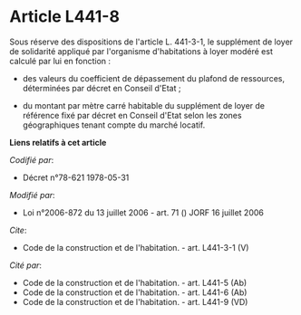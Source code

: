 # Article L441-8

Sous réserve des dispositions de l'article L. 441-3-1, le supplément de loyer de solidarité appliqué par l'organisme
d'habitations à loyer modéré est calculé par lui en fonction :

- des valeurs du coefficient de dépassement du plafond de ressources, déterminées par décret en Conseil d'Etat ;

- du montant par mètre carré habitable du supplément de loyer de référence fixé par décret en Conseil d'Etat selon les zones
géographiques tenant compte du marché locatif.

**Liens relatifs à cet article**

_Codifié par_:

  - Décret n°78-621 1978-05-31

_Modifié par_:

  - Loi n°2006-872 du 13 juillet 2006 - art. 71 () JORF 16 juillet 2006

_Cite_:

  - Code de la construction et de l'habitation. - art. L441-3-1 (V)

_Cité par_:

  - Code de la construction et de l'habitation. - art. L441-5 (Ab)
  - Code de la construction et de l'habitation. - art. L441-6 (Ab)
  - Code de la construction et de l'habitation. - art. L441-9 (VD)

